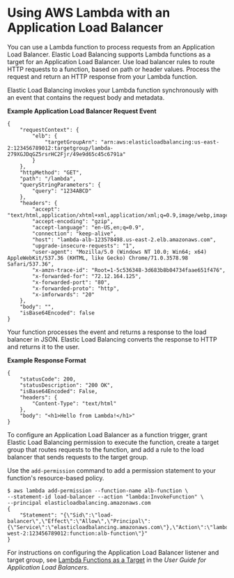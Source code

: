 # Using AWS Lambda with an Application Load Balancer<a name="services-alb"></a>

You can use a Lambda function to process requests from an Application Load Balancer\. Elastic Load Balancing supports Lambda functions as a target for an Application Load Balancer\. Use load balancer rules to route HTTP requests to a function, based on path or header values\. Process the request and return an HTTP response from your Lambda function\.

Elastic Load Balancing invokes your Lambda function synchronously with an event that contains the request body and metadata\.

**Example Application Load Balancer Request Event**  

```
{
    "requestContext": {
        "elb": {
            "targetGroupArn": "arn:aws:elasticloadbalancing:us-east-2:123456789012:targetgroup/lambda-279XGJDqGZ5rsrHC2Fjr/49e9d65c45c6791a"
        }
    },
    "httpMethod": "GET",
    "path": "/lambda",
    "queryStringParameters": {
        "query": "1234ABCD"
    },
    "headers": {
        "accept": "text/html,application/xhtml+xml,application/xml;q=0.9,image/webp,image/apng,*/*;q=0.8",
        "accept-encoding": "gzip",
        "accept-language": "en-US,en;q=0.9",
        "connection": "keep-alive",
        "host": "lambda-alb-123578498.us-east-2.elb.amazonaws.com",
        "upgrade-insecure-requests": "1",
        "user-agent": "Mozilla/5.0 (Windows NT 10.0; Win64; x64) AppleWebKit/537.36 (KHTML, like Gecko) Chrome/71.0.3578.98 Safari/537.36",
        "x-amzn-trace-id": "Root=1-5c536348-3d683b8b04734faae651f476",
        "x-forwarded-for": "72.12.164.125",
        "x-forwarded-port": "80",
        "x-forwarded-proto": "http",
        "x-imforwards": "20"
    },
    "body": "",
    "isBase64Encoded": false
}
```

Your function processes the event and returns a response to the load balancer in JSON\. Elastic Load Balancing converts the response to HTTP and returns it to the user\.

**Example Response Format**  

```
{
    "statusCode": 200,
    "statusDescription": "200 OK",
    "isBase64Encoded": False,
    "headers": {
        "Content-Type": "text/html"
    },
    "body": "<h1>Hello from Lambda!</h1>"
}
```

To configure an Application Load Balancer as a function trigger, grant Elastic Load Balancing permission to execute the function, create a target group that routes requests to the function, and add a rule to the load balancer that sends requests to the target group\.

Use the `add-permission` command to add a permission statement to your function's resource\-based policy\.

```
$ aws lambda add-permission --function-name alb-function \
--statement-id load-balancer --action "lambda:InvokeFunction" \
--principal elasticloadbalancing.amazonaws.com
{
    "Statement": "{\"Sid\":\"load-balancer\",\"Effect\":\"Allow\",\"Principal\":{\"Service\":\"elasticloadbalancing.amazonaws.com\"},\"Action\":\"lambda:InvokeFunction\",\"Resource\":\"arn:aws:lambda:us-west-2:123456789012:function:alb-function\"}"
}
```

For instructions on configuring the Application Load Balancer listener and target group, see [Lambda Functions as a Target](https://docs.aws.amazon.com/elasticloadbalancing/latest/application/lambda-functions.html) in the *User Guide for Application Load Balancers*\.